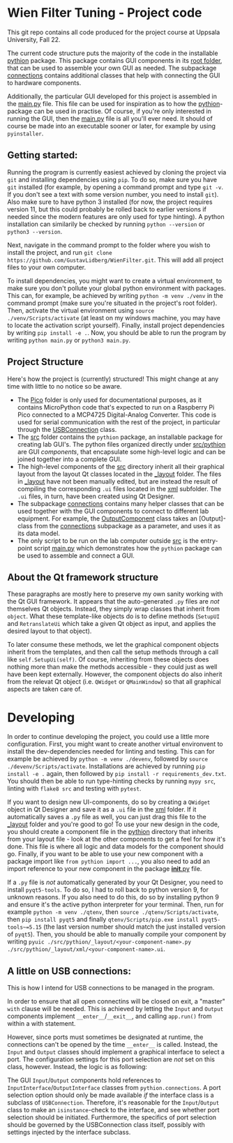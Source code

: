 # Wien Filter Tuning - Project code
This git repo contains all code produced for the project course at Uppsala University, Fall 22.

The current code structure puts the majority of the code in the installable [pythion](pythion) package. This package contains GUI components in its [root folder](src/pythion/), that can be used to assemble your own GUI as needed. The subpackage [connections](src/pythion/_connections) contains additional classes that help with connecting the GUI to hardware components. 

Additionally, the particular GUI developed for this project is assembled in the [main.py](main.py) file. This file can be used for inspiration as to how the [pythion](src/pythion/)-package can be used in practise. Of course, if you're only interested in running the GUI, then the [main.py](main.py) file is all you'll ever need. It should of course be made into an executable sooner or later, for example by using `pyinstaller`.

## Getting started:
Running the program is currently easiest achieved by cloning the project via `git` and installing dependencies using `pip`. To do so, make sure you have `git` installed (for example, by opening a command prompt and type `git -v`. If you don't see a text with some version number, you need to install `git`). Also make sure to have python 3 installed (for now, the project requires version 11, but this could probably be rolled back to earlier versions if needed since the modern features are only used for type hinting). A python installation can similarily be checked by running `python --version` or `python3 --version`.

Next, navigate in the command prompt to the folder where you wish to install the project, and run `git clone https://github.com/GustavLidberg/WienFilter.git`. This will add all project files to your own computer.

To install dependencies, you might want to create a virtual environment, to make sure you don't pollute your global python environment with packages. This can, for example, be achieved by writing `python -m venv ./venv` in the command prompt (make sure you're situated in the project's root folder). Then, activate the virtual environment using `source ./venv/Scripts/activate` (at least on my windows machine, you may have to locate the activation script yourself). Finally, install project dependencies by writing `pip install -e .`. Now, you should be able to run the program by writing `python main.py` or `python3 main.py`.

## Project Structure
Here's how the project is (currently) structured! This might change at any time with little to no notice so be aware.
- The [Pico](Pico/) folder is only used for documentational purposes, as it contains MicroPython code that's expected to run on a Raspberry Pi Pico connected to a MCP4725 Digital-Analog Converter. This code is used for serial communication with the rest of the project, in particular through the [USBConnection](src/_connections/usb.py) class.
- The [src](src/) folder contains the `pythion` package, an installable package for creating lab GUI's. The python files organized directly under [src/pythion](src/pythion/) are GUI *components*, that encapsulate some high-level logic and can be joined together into a complete GUI. 
- The high-level components of the [src](src) directory inherit all their graphical layout from the layout Qt classes located in the [_layout](src/_layout/) folder. The files in [_layout](src/_layout/) have not been manually edited, but are instead the result of compiling the corresponding `.ui` files located in the [xml](src/_layout/xml/) subfolder. The `.ui` files, in turn, have been created using Qt Designer.
- The subpackage [connections](src/_connections) contains many helper classes that can be used together with the GUI components to connect to different lab equipment. For example, the [OutputComponent](src/output_component.py) class takes an [Output]-class from the [connections](src/_connections) subpackage as a parameter, and uses it as its data model.
- The only script to be run on the lab computer outside [src](src/) is the entry-point script [main.py](main.py) which demonstrates how the `pythion` package can be used to assemble and connect a GUI.

## About the Qt framework structure
These paragraphs are mostly here to preserve my own sanity working with the Qt GUI framework. It appears that the auto-generated `.py` files are *not* themselves Qt objects. Instead, they simply wrap classes that inherit from `object`. What these template-like objects do is to define methods (`SetupUI` and `RetranslateUi` which take a given Qt object as input, and applies the desired layout to that object).

To later consume these methods, we let the graphical component objects inherit from the templates, and then call the setup methods through a call like `self.SetupUi(self)`. Of course, inheriting from these objects does nothing more than make the methods accessible - they could just as well have been kept externally. However, the component objects do also inherit from the relevat Qt object (i.e. `QWidget` or `QMainWindow`) so that all graphical aspects are taken care of.

# Developing
In order to continue developing the project, you could use a little more configuration. First, you might want to create another virtual environvent to install the dev-dependencies needed for linting and testing. This can for example be achieved by `python -m venv ./devenv`, followed by `source ./devenv/Scripts/activate`. Installations are achieved by running `pip install -e .` again, then followed by `pip install -r requirements_dev.txt`. You should then be able to run type-hinting checks by running `mypy src`, linting with `flake8 src` and testing with `pytest`.

If you want to design new UI-components, do so by creating a `QWidget` object in Qt Designer and save it as a `.ui` file in the [xml](src/pythion/_layout/xml/) folder. If it automatically saves a `.py` file as well, you can just drag this file to the [_layout](src/pythion/_layout/) folder and you're good to go! To use your new design in the code, you should create a component file in the [pythion](src/pythion/) directory that inherits from your layout file - look at the other components to get a feel for how it's done. This file is where all logic and data models for the component should go. Finally, if you want to be able to use your new component with a package import like `from pythion import ...`, you also need to add an import reference to your new component in the package [__init__.py](src/pythion/__init__.py) file. 

If a `.py` file is *not* automatically generated by your Qt Designer, you need to install `pyqt5-tools`. To do so, I had to roll back to python version 9, for unknown reasons. If you also need to do this, do so by installing python 9 and ensure it's the active python interpreter for your terminal. Then, run for example `python -m venv ./qtenv`, then `source ./qtenv/Scripts/activate`, then `pip install pyqt5` and finally `qtenv/Scripts/pip.exe install pyqt5-tools~=5.15` (the last version number should match the just installed version of `pyqt5`). Then, you should be able to manually compile your component by writing `pyuic ./src/pythion/_layout/<your-component-name>.py ./src/pythion/_layout/xml/<your-component-name>.ui`.

## A little on USB connections:
This is how I intend for USB connections to be managed in the program.

In order to ensure that all open connectins will be closed on exit, a "master" `with` clause will be needed. This is achieved by letting the `Input` and `Output` components implement `__enter__`/`__exit__`, and calling `app.run()` from within a with statement.

However, since ports must sometimes be designated at runtime, the connections can't be opened by the time `__enter__` is called. Instead, the `Input` and `Output` classes should implement a graphical interface to select a port. The configuration settings for this port selection are *not* set on this class, however. Instead, the logic is as following:

The GUI `Input`/`Output` components hold references to `InputInterface`/`OutputInterface` classes from `pythion.connections`. A port selection option should only be made available *if* the interface class is a subclass of `USBConnection`. Therefore, it's reasonable for the `Input`/`Output` class to make an `isinstance`-check to the interface, and see whether port selection should be initiated. Furthermore, the specifics of port selection should be governed by the USBConnection class itself, possibly with settings injected by the interface subclass.


